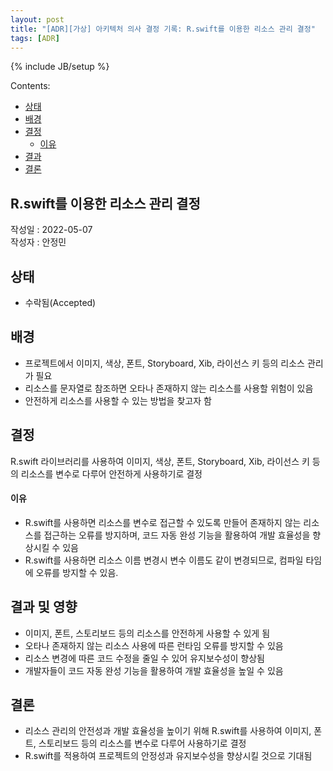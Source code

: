 ```yaml
---
layout: post
title: "[ADR][가상] 아키텍처 의사 결정 기록: R.swift를 이용한 리소스 관리 결정"
tags: [ADR]
---
```

{% include JB/setup %}

Contents:

* [상태](#status)
* [배경](#context)
* [결정](#decisions)
  * [이유](#rationale)
* [결과](#consequences)
* [결론](#conclusion)

## R.swift를 이용한 리소스 관리 결정

작성일 : 2022-05-07  
작성자 : 안정민

<h2 id="status">상태</h2>

* 수락됨(Accepted)
  
<h2 id="context">배경</h2>

* 프로젝트에서 이미지, 색상, 폰트, Storyboard, Xib, 라이선스 키 등의 리소스 관리가 필요
* 리소스를 문자열로 참조하면 오타나 존재하지 않는 리소스를 사용할 위험이 있음
* 안전하게 리소스를 사용할 수 있는 방법을 찾고자 함

<h2 id="decisions">결정</h2>

R.swift 라이브러리를 사용하여 이미지, 색상, 폰트, Storyboard, Xib, 라이선스 키 등의 리소스를 변수로 다루어 안전하게 사용하기로 결정

<h4 id="rationale">이유</h4>

* R.swift를 사용하면 리소스를 변수로 접근할 수 있도록 만들어 존재하지 않는 리소스를 접근하는 오류를 방지하며, 코드 자동 완성 기능을 활용하여 개발 효율성을 향상시킬 수 있음
* R.swift를 사용하면 리소스 이름 변경시 변수 이름도 같이 변경되므로, 컴파일 타임에 오류를 방지할 수 있음.

<h2 id="consequences">결과 및 영향</h2>

* 이미지, 폰트, 스토리보드 등의 리소스를 안전하게 사용할 수 있게 됨
* 오타나 존재하지 않는 리소스 사용에 따른 런타임 오류를 방지할 수 있음
* 리소스 변경에 따른 코드 수정을 줄일 수 있어 유지보수성이 향상됨
* 개발자들이 코드 자동 완성 기능을 활용하여 개발 효율성을 높일 수 있음

<h2 id="conclusion">결론</h2>

* 리소스 관리의 안전성과 개발 효율성을 높이기 위해 R.swift를 사용하여 이미지, 폰트, 스토리보드 등의 리소스를 변수로 다루어 사용하기로 결정
* R.swift를 적용하여 프로젝트의 안정성과 유지보수성을 향상시킬 것으로 기대됨